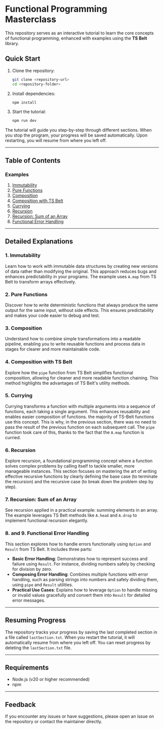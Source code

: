 # Functional Programming Masterclass

This repository serves as an interactive tutorial to learn the core concepts of functional programming, enhanced with examples using the **TS Belt** library.

## Quick Start

1. Clone the repository:
   ```bash
   git clone <repository-url>
   cd <repository-folder>
   ```
2. Install dependencies:
   ```bash
   npm install
   ```
3. Start the tutorial:
   ```bash
   npm run dev
   ```

The tutorial will guide you step-by-step through different sections. When you stop the program, your progress will be saved automatically. Upon restarting, you will resume from where you left off.

---

## Table of Contents

### Examples

1. [Immutability](#immutability)
2. [Pure Functions](#pure-functions)
3. [Composition](#composition)
4. [Composition with TS Belt](#composition-with-ts-belt)
5. [Currying](#currying)
6. [Recursion](#recursion)
7. [Recursion: Sum of an Array](#recursion-sum-of-an-array)
8. [Functional Error Handling](#functional-error-handling)

---

## Detailed Explanations

### 1. Immutability
Learn how to work with immutable data structures by creating new versions of data rather than modifying the original. This approach reduces bugs and enhances predictability in your programs. The example uses `A.map` from TS Belt to transform arrays effectively.

### 2. Pure Functions
Discover how to write deterministic functions that always produce the same output for the same input, without side effects. This ensures predictability and makes your code easier to debug and test.

### 3. Composition
Understand how to combine simple transformations into a readable pipeline, enabling you to write reusable functions and process data in stages for clearer and more maintainable code.

### 4. Composition with TS Belt
Explore how the `pipe` function from TS Belt simplifies functional composition, allowing for cleaner and more readable function chaining. This method highlights the advantages of TS Belt's utility methods.

### 5. Currying
Currying transforms a function with multiple arguments into a sequence of functions, each taking a single argument. This enhances reusability and enables easier composition of functions. the majority of TS-Belt functions use this concept. This is why, in the previous section, there was no need to pass the result of the previous function on each subsequent call. The `pipe` function took care of this, thanks to the fact that the `A.map` function is curried.

### 6. Recursion
Explore recursion, a foundational programming concept where a function solves complex problems by calling itself to tackle smaller, more manageable instances. This section focuses on mastering the art of writing effective recursive functions by clearly defining the base case (to terminate the recursion) and the recursive case (to break down the problem step by step).

### 7. Recursion: Sum of an Array
See recursion applied in a practical example: summing elements in an array. The example leverages TS Belt methods like `A.head` and `A.drop` to implement functional recursion elegantly.

### 8. and 9. Functional Error Handling
This section explores how to handle errors functionally using `Option` and `Result` from TS Belt. It includes three parts:

- **Basic Error Handling**: Demonstrates how to represent success and failure using `Result`. For instance, dividing numbers safely by checking for division by zero.
- **Composing Error Handling**: Combines multiple functions with error handling, such as parsing strings into numbers and safely dividing them, using `pipe` and `Result` utilities.
- **Practical Use Cases**: Explains how to leverage `Option` to handle missing or invalid values gracefully and convert them into `Result` for detailed error messages.

---

## Resuming Progress

The repository tracks your progress by saving the last completed section in a file called `lastSection.txt`. When you restart the tutorial, it will automatically resume from where you left off. You can reset progress by deleting the `lastSection.txt` file.

---

## Requirements

- Node.js (v20 or higher recommended)
- npm

---

## Feedback

If you encounter any issues or have suggestions, please open an issue on the repository or contact the maintainer directly.
